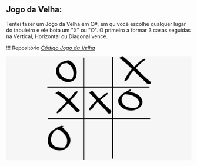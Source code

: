 ## **Jogo da Velha**:

Tentei fazer um Jogo da Velha em C#, em qu você escolhe qualquer lugar do tabuleiro e ele bota um "X" ou "O". O primeiro a formar 3 casas seguidas na Vertical, Horizontal ou Diagonal vence.

!!! Repositório
    [*Código Jogo da Velha*](https://github.com/FelipeBStefens/Tic-Tac-Toe)

![Jogo da Velha](imagens/JogoDaVelha.jpeg "Imagem do Jogo da Velha")
